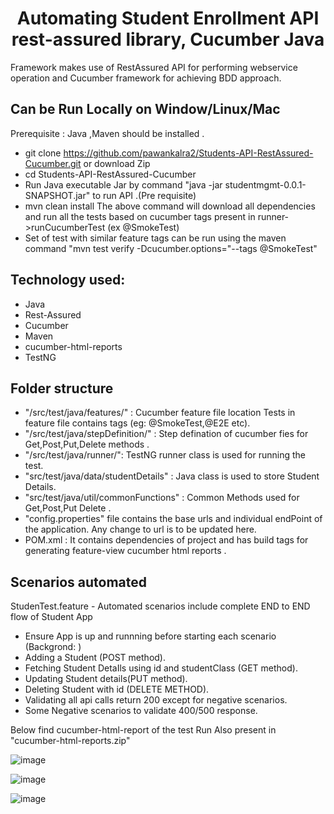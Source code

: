<h1 align="center">Automating Student Enrollment API rest-assured library, Cucumber Java </h1>
Framework makes use of RestAssured API for performing webservice operation and Cucumber framework for achieving BDD approach. 

## Can be Run Locally on Window/Linux/Mac
Prerequisite : Java ,Maven should be installed .

- git clone https://github.com/pawankalra2/Students-API-RestAssured-Cucumber.git or download Zip
- cd Students-API-RestAssured-Cucumber
- Run Java executable Jar by command "java -jar studentmgmt-0.0.1-SNAPSHOT.jar" to run API .(Pre requisite)
- mvn clean install 
The above command will download all dependencies and run all the tests based on cucumber tags present in runner->runCucumberTest (ex @SmokeTest)
- Set of test with similar feature tags can be run using the maven command "mvn test verify -Dcucumber.options="--tags @SmokeTest"

## Technology used:
- Java
- Rest-Assured
- Cucumber
- Maven
- cucumber-html-reports
- TestNG

## Folder structure
- "/src/test/java/features/"  : Cucumber feature file location 
Tests in feature file contains tags (eg: @SmokeTest,@E2E etc).
- "/src/test/java/stepDefinition/" : Step defination of cucumber fies for Get,Post,Put,Delete methods .
- "/src/test/java/runner/": TestNG runner class is used for running the test. 
- "src/test/java/data/studentDetails" : Java class is used to store Student Details.
- "src/test/java/util/commonFunctions" : Common Methods used for Get,Post,Put Delete .
- "config.properties" file contains the base urls and individual endPoint of the application. 
Any change to url is to be updated here. 
- POM.xml : It contains dependencies of project and has build tags for generating feature-view cucumber html reports .

## Scenarios automated
StudenTest.feature - Automated scenarios include complete END to END flow of Student App
- Ensure App is up and runnning before starting each scenario (Backgrond: )
- Adding a Student (POST method).
- Fetching Student DetaIls using id and studentClass (GET method).
- Updating Student details(PUT method).
- Deleting Student with id (DELETE METHOD).
- Validating all api calls return 200 except for negative scenarios.
- Some Negative scenarios to validate 400/500 response.

Below find cucumber-html-report of the test Run
Also present in "cucumber-html-reports.zip"

![image](https://user-images.githubusercontent.com/44734956/168651337-a91c70ba-512f-41f7-bbed-c176fbe57182.png)

![image](https://user-images.githubusercontent.com/44734956/168651245-20c40b5a-493e-47c2-a3b9-086e9ea0393b.png)

![image](https://user-images.githubusercontent.com/44734956/168651499-8b28622e-41dd-4a66-976a-0eb386e023c5.png)


